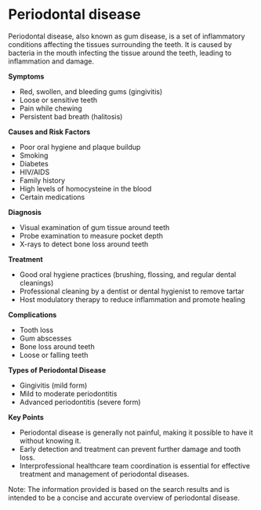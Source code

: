# Periodontal disease

Periodontal disease, also known as gum disease, is a set of inflammatory conditions affecting the tissues surrounding the teeth. It is caused by bacteria in the mouth infecting the tissue around the teeth, leading to inflammation and damage.

**Symptoms**

* Red, swollen, and bleeding gums (gingivitis)
* Loose or sensitive teeth
* Pain while chewing
* Persistent bad breath (halitosis)

**Causes and Risk Factors**

* Poor oral hygiene and plaque buildup
* Smoking
* Diabetes
* HIV/AIDS
* Family history
* High levels of homocysteine in the blood
* Certain medications

**Diagnosis**

* Visual examination of gum tissue around teeth
* Probe examination to measure pocket depth
* X-rays to detect bone loss around teeth

**Treatment**

* Good oral hygiene practices (brushing, flossing, and regular dental cleanings)
* Professional cleaning by a dentist or dental hygienist to remove tartar
* Host modulatory therapy to reduce inflammation and promote healing

**Complications**

* Tooth loss
* Gum abscesses
* Bone loss around teeth
* Loose or falling teeth

**Types of Periodontal Disease**

* Gingivitis (mild form)
* Mild to moderate periodontitis
* Advanced periodontitis (severe form)

**Key Points**

* Periodontal disease is generally not painful, making it possible to have it without knowing it.
* Early detection and treatment can prevent further damage and tooth loss.
* Interprofessional healthcare team coordination is essential for effective treatment and management of periodontal diseases.

Note: The information provided is based on the search results and is intended to be a concise and accurate overview of periodontal disease.
